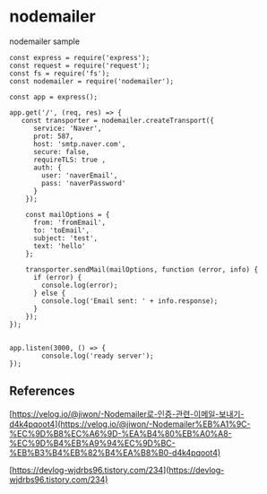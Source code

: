 # nodemailer
nodemailer sample

```
const express = require('express');
const request = require('request');
const fs = require('fs');
const nodemailer = require('nodemailer');

const app = express();

app.get('/', (req, res) => {
   const transporter = nodemailer.createTransport({
      service: 'Naver',
      prot: 587,
      host: 'smtp.naver.com',  
      secure: false,  
      requireTLS: true ,
      auth: {
        user: 'naverEmail',
        pass: 'naverPassword'
      }
    });
  
    const mailOptions = {
      from: 'fromEmail',
      to: 'toEmail',
      subject: 'test',
      text: 'hello'
    };
      
    transporter.sendMail(mailOptions, function (error, info) {
      if (error) {
        console.log(error);
      } else {
        console.log('Email sent: ' + info.response);
      }
    });
});


app.listen(3000, () => {
        console.log('ready server');
});
```   
   
   ## References
   [https://velog.io/@jiwon/-Nodemailer로-인증-관련-이메일-보내기-d4k4pqoot4](https://velog.io/@jiwon/-Nodemailer%EB%A1%9C-%EC%9D%B8%EC%A6%9D-%EA%B4%80%EB%A0%A8-%EC%9D%B4%EB%A9%94%EC%9D%BC-%EB%B3%B4%EB%82%B4%EA%B8%B0-d4k4pqoot4)

[https://devlog-wjdrbs96.tistory.com/234](https://devlog-wjdrbs96.tistory.com/234)

